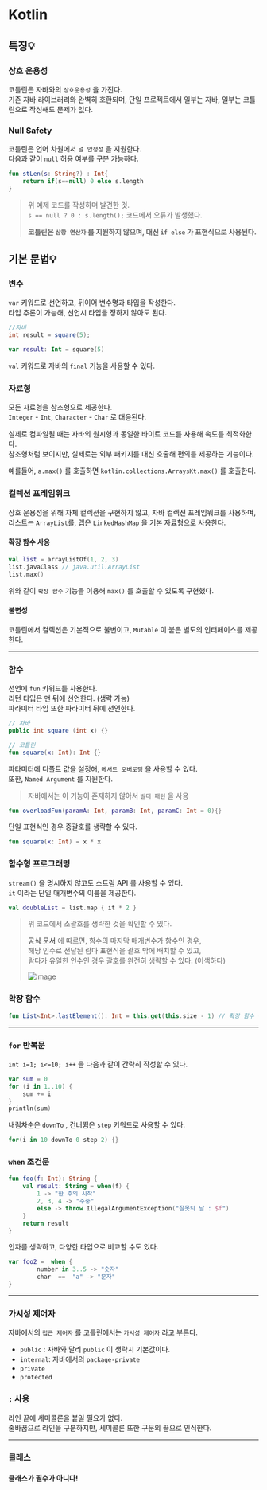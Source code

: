 # Kotlin

## 특징💡

### 상호 운용성

코틀린은 자바와의 `상호운용성` 을 가진다.  
기존 자바 라이브러리와 완벽히 호환되며, 단일 프로젝트에서 일부는 자바, 일부는 코틀린으로 작성해도 문제가 없다.  

### Null Safety

코틀린은 언어 차원에서 `널 안정성` 을 지원한다.   
다음과 같이 `null` 허용 여부를 구분 가능하다.

```kotlin
fun stLen(s: String?) : Int{
    return if(s==null) 0 else s.length
}
```
> 위 예제 코드를 작성하며 발견한 것.  
> `s == null ? 0 : s.length();` 코드에서 오류가 발생했다.  
>   
> **코틀린은 `삼항 연산자` 를 지원하지 않으며, 대신 `if else` 가 표현식으로 사용된다.**


## 기본 문법💡

### 변수
`var` 키워드로 선언하고, 뒤이어 변수명과 타입을 작성한다.  
타입 추론이 가능해, 선언시 타입을 정하지 않아도 된다.

```java
//자바
int result = square(5);
```
```kotlin
var result: Int = square(5)
```

`val` 키워드로 자바의 `final` 기능을 사용할 수 있다.

### 자료형
모든 자료형을 참조형으로 제공한다.  
`Integer` - `Int`, `Character` - `Char` 로 대응된다.

실제로 컴파일될 때는 자바의 원시형과 동일한 바이트 코드를 사용해 속도를 최적화한다.  
참조형처럼 보이지만, 실제로는 외부 패키지를 대신 호출해 편의를 제공하는 기능이다.  

예를들어, `a.max()` 를 호출하면 `kotlin.collections.ArraysKt.max()` 를 호출한다.  

### 컬렉션 프레임워크

상호 운용성을 위해 자체 컬렉션을 구현하지 않고, 자바 컬렉션 프레임워크를 사용하며,  
리스트는 `ArrayList`를, 맵은 `LinkedHashMap` 을 기본 자료형으로 사용한다.

#### 확장 함수 사용
```kotlin
val list = arrayListOf(1, 2, 3)
list.javaClass // java.util.ArrayList
list.max()
```
위와 같이 `확장 함수` 기능을 이용해 `max()` 를 호출할 수 있도록 구현했다.

#### 불변성
코틀린에서 컬렉션은 기본적으로 불변이고, `Mutable` 이 붙은 별도의 인터페이스를 제공한다.

---

### 함수
선언에 `fun` 키워드를 사용한다.  
리턴 타입은 맨 뒤에 선언한다. (생략 가능)  
파라미터 타입 또한 파라미터 뒤에 선언한다.

```java
// 자바
public int square (int x) {}
```
```kotlin
// 코틀린
fun square(x: Int): Int {}
```

파타미터에 디폴트 값을 설정해, `메서드 오버로딩` 을 사용할 수 있다.  
또한, `Named Argument` 를 지원한다. 
> 자바에서는 이 기능이 존재하지 않아서 `빌더 패턴` 을 사용
```kotlin
fun overloadFun(paramA: Int, paramB: Int, paramC: Int = 0){}
```

단일 표현식인 경우 중괄호를 생략할 수 있다.
```kotlin
fun square(x: Int) = x * x
```

### 함수형 프로그래밍
`stream()` 을 명시하지 않고도 스트림 API 를 사용할 수 있다.  
`it` 이라는 단일 매개변수의 이름을 제공한다.
```kotlin
val doubleList = list.map { it * 2 }
```

> 위 코드에서 소괄호를 생략한 것을 확인할 수 있다.  
> 
> [공식 문서](https://kotlinlang.org/docs/lambdas.html#passing-trailing-lambdas) 에 따르면,  함수의 마지막 매개변수가 함수인 경우,   
> 해당 인수로 전달된 람다 표현식을 괄호 밖에 배치할 수 있고,   
> 람다가 유일한 인수인 경우 괄호를 완전히 생략할 수 있다. (어색하다)
> 
>![image](https://gist.github.com/user-attachments/assets/9d7606b3-1665-49d3-a5fd-bf4ae10a8820)

### 확장 함수
```kotlin
fun List<Int>.lastElement(): Int = this.get(this.size - 1) // 확장 함수 구현
```
---

### `for` 반복문

`int i=1; i<=10; i++` 을 다음과 같이 간략히 작성할 수 있다.

```kotlin
var sum = 0
for (i in 1..10) {
    sum += i
}
println(sum)
```

내림차순은 `downTo` , 건너뜀은 `step` 키워드로 사용할 수 있다.
```kotlin
for(i in 10 downTo 0 step 2) {}
```

### `when` 조건문  
```kotlin
fun foo(f: Int): String {
    val result: String = when(f) {
        1 -> "한 주의 시작"
        2, 3, 4 -> "주중"
        else -> throw IllegalArgumentException("잘못되 날 : $f")
    }
    return result
}
```

인자를 생략하고, 다양한 타입으로 비교할 수도 있다.
```kotlin
var foo2 =  when {
        number in 3..5 -> "숫자"
        char  ==  "a" -> "문자"
}
```

---

### 가시성 제어자
자바에서의 `접근 제어자` 를 코틀린에서는 `가시성 제어자` 라고 부른다.  
- `public` : 자바와 달리 `public` 이 생략시 기본값이다.
- `internal`: 자바에서의 `package-private` 
- `private`
- `protected`

### `;` 사용

라인 끝에 세미콜론을 붙일 필요가 없다.  
줄바꿈으로 라인을 구분하지만, 세미콜론 또한 구문의 끝으로 인식한다.

---

### 클래스
#### **클래스가 필수가 아니다!**
